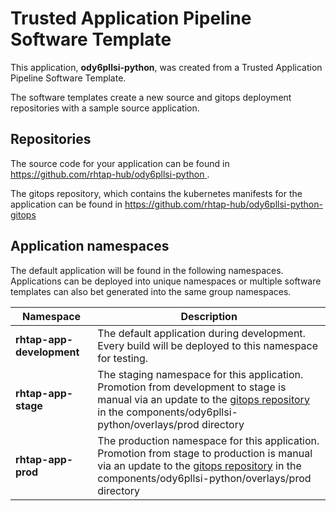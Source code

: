 # Trusted Application Pipeline Software Template

This application, **ody6pllsi-python**, was created from a Trusted Application Pipeline Software Template.

The software templates create a new source and gitops deployment repositories with a sample source application. 

## Repositories

The source code for your application can be found in [https://github.com/rhtap-hub/ody6pllsi-python ](https://github.com/rhtap-hub/ody6pllsi-python ).
 
The gitops repository, which contains the kubernetes manifests for the application can be found in 
[https://github.com/rhtap-hub/ody6pllsi-python-gitops ](https://github.com/rhtap-hub/ody6pllsi-python-gitops ) 

## Application namespaces 

The default application will be found in the following namespaces. Applications can be deployed into unique namespaces or multiple software templates can also bet generated into the same group namespaces.  

|  Namespace   |  Description   |  
| -------- | -------- |   
| **rhtap-app-development** | The default application during development. Every build will be deployed to this namespace for testing. | 
| **rhtap-app-stage** | The staging namespace for this application. Promotion from development to stage is manual via an update to the [gitops repository](https://github.com/rhtap-hub/ody6pllsi-python-gitops ) in the components/ody6pllsi-python/overlays/prod directory |  
| **rhtap-app-prod** | The production namespace for this application. Promotion from stage to production is manual via an update to the [gitops repository](https://github.com/rhtap-hub/ody6pllsi-python-gitops ) in the components/ody6pllsi-python/overlays/prod directory | 